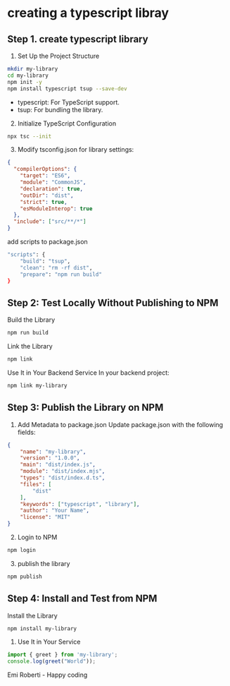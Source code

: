 # creating a typescript libray


## Step 1. create typescript library

1. Set Up the Project Structure

```bash
mkdir my-library
cd my-library
npm init -y
npm install typescript tsup --save-dev
```
- typescript: For TypeScript support.
- tsup: For bundling the library.
2. Initialize TypeScript Configuration

```bash
npx tsc --init
```

3. Modify tsconfig.json for library settings:

```json
{
  "compilerOptions": {
    "target": "ES6",
    "module": "CommonJS",
    "declaration": true,
    "outDir": "dist",
    "strict": true,
    "esModuleInterop": true
  },
  "include": ["src/**/*"]
}
```

add scripts to package.json

```bash
"scripts": {
    "build": "tsup",
    "clean": "rm -rf dist",
    "prepare": "npm run build"
}
```

## Step 2: Test Locally Without Publishing to NPM
Build the Library

```bash
npm run build
```
Link the Library

```bash
npm link
```
Use It in Your Backend Service In your backend project:

```bash
npm link my-library
```

## Step 3: Publish the Library on NPM

1. Add Metadata to package.json Update package.json with the following fields:

```json
{
    "name": "my-library",
    "version": "1.0.0",
    "main": "dist/index.js",
    "module": "dist/index.mjs",
    "types": "dist/index.d.ts",
    "files": [
        "dist"
    ],
    "keywords": ["typescript", "library"],
    "author": "Your Name",
    "license": "MIT"
}
```

2. Login to NPM
   
```bash
npm login
```

3. publish the library

```bash
npm publish
```

## Step 4: Install and Test from NPM
Install the Library

```bash
npm install my-library
```
1. Use It in Your Service

```typescript
import { greet } from 'my-library';
console.log(greet("World"));
```
   
Emi Roberti - Happy coding 
